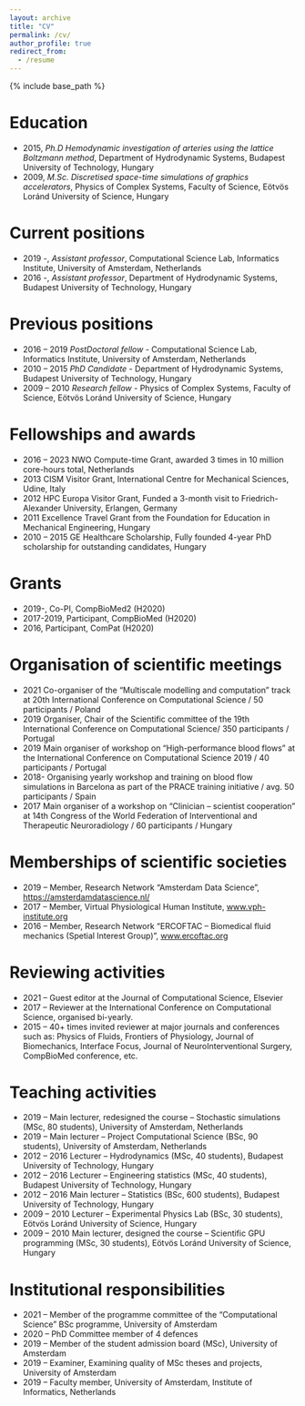 ```yaml
---
layout: archive
title: "CV"
permalink: /cv/
author_profile: true
redirect_from:
  - /resume
---
```


{% include base_path %}

Education
======
* 2015, *Ph.D* _Hemodynamic investigation of arteries using the lattice Boltzmann method_, Department of Hydrodynamic Systems, Budapest University of Technology, Hungary
* 2009, *M.Sc.* _Discretised space-time simulations of graphics accelerators_, Physics of Complex Systems, Faculty of Science, Eötvös Loránd University of Science, Hungary

Current positions
=================
* 2019 -, *Assistant professor*, Computational Science Lab, Informatics Institute, University of Amsterdam, Netherlands
* 2016 -, *Assistant professor*, Department of Hydrodynamic Systems, Budapest University of Technology, Hungary 

Previous positions
==================
* 2016 – 2019 	*PostDoctoral fellow* - Computational Science Lab, Informatics Institute, University of Amsterdam, Netherlands
* 2010 – 2015 	*PhD Candidate* - Department of Hydrodynamic Systems, Budapest University of Technology, Hungary
* 2009 – 2010 	*Research fellow* - Physics of Complex Systems, Faculty of Science, Eötvös Loránd University of Science, Hungary

Fellowships and awards
======================
* 2016 – 2023 	NWO Compute-time Grant, awarded 3 times in 10 million core-hours total, Netherlands
* 2013	CISM Visitor Grant, International Centre for Mechanical Sciences, Udine, Italy
* 2012	HPC Europa Visitor Grant, Funded a 3-month visit to Friedrich-Alexander University, Erlangen, Germany
* 2011	Excellence Travel Grant from the Foundation for Education in Mechanical Engineering, Hungary
* 2010 – 2015 	GE Healthcare Scholarship, Fully founded 4-year PhD scholarship for outstanding candidates, Hungary

Grants
======
* 2019-, Co-PI, CompBioMed2 (H2020)
* 2017-2019, Participant, CompBioMed (H2020)
* 2016, Participant, ComPat (H2020)

Organisation of scientific meetings
===================================
* 2021	Co-organiser of the “Multiscale modelling and computation” track at 20th International Conference on Computational Science / 50 participants / Poland
* 2019 	Organiser, Chair of the Scientific committee of the 19th International Conference on Computational Science/ 350 participants / Portugal
* 2019 	Main organiser of workshop on “High-performance blood flows” at the International Conference on Computational Science 2019 / 40 participants / Portugal
* 2018- 	Organising yearly workshop and training on blood flow simulations in Barcelona as part of the PRACE training initiative / avg. 50 participants / Spain
* 2017	Main organiser of a workshop on “Clinician – scientist cooperation” at 14th Congress of the World Federation of Interventional and Therapeutic Neuroradiology / 60 participants / Hungary
 
Memberships of scientific societies
===================================
* 2019 –	Member, Research Network “Amsterdam Data Science”, https://amsterdamdatascience.nl/
* 2017 –	Member, Virtual Physiological Human Institute, www.vph-institute.org
* 2016 –	Member, Research Network “ERCOFTAC – Biomedical fluid mechanics (Spetial Interest Group)”, www.ercoftac.org 

Reviewing activities
====================
* 2021 – 	Guest editor at the Journal of Computational Science, Elsevier
* 2017 – 	Reviewer at the International Conference on Computational Science, organised bi-yearly.
* 2015 –	40+ times invited reviewer at major journals and conferences such as: Physics of Fluids, Frontiers of Physiology, Journal of Biomechanics, Interface Focus, Journal of NeuroInterventional Surgery, CompBioMed conference, etc.

Teaching activities
===================
* 2019 – 	Main lecturer, redesigned the course – Stochastic simulations (MSc, 80 students), University of Amsterdam, Netherlands
* 2019 – 	Main lecturer – Project Computational Science (BSc, 90 students), University of Amsterdam, Netherlands
* 2012 – 2016 	Lecturer – Hydrodynamics (MSc, 40 students), Budapest University of Technology, Hungary
* 2012 – 2016 	Lecturer – Engineering statistics (MSc, 40 students), Budapest University of Technology, Hungary
* 2012 – 2016 	Main lecturer – Statistics (BSc, 600 students), Budapest University of Technology, Hungary
* 2009 – 2010 	Lecturer – Experimental Physics Lab (BSc, 30 students), Eötvös Loránd University of Science, Hungary
* 2009 – 2010 	Main lecturer, designed the course – Scientific GPU programming (MSc, 30 students), Eötvös Loránd University of Science, Hungary

Institutional responsibilities
==============================
* 2021 – 	Member of the programme committee of the “Computational Science” BSc programme, University of Amsterdam
* 2020 –	PhD Committee member of 4 defences
* 2019 –	Member of the student admission board (MSc), University of Amsterdam
* 2019 – 	Examiner, Examining quality of MSc theses and projects, University of Amsterdam
* 2019 – 	Faculty member, University of Amsterdam, Institute of Informatics, Netherlands

